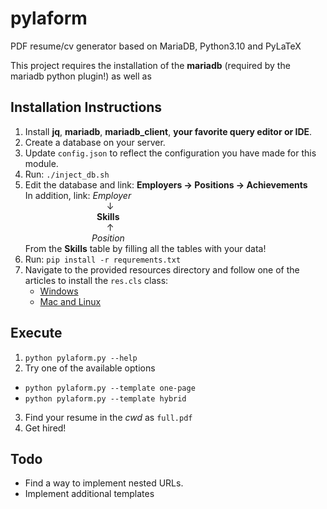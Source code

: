 # pylaform
PDF resume/cv generator based on MariaDB, Python3.10 and PyLaTeX

This project requires the installation of the **mariadb** (required by the mariadb python plugin!) as well as

## Installation Instructions
1. Install **jq**, **mariadb**, **mariadb_client**, **your favorite query editor or IDE**.
2. Create a database on your server.
3. Update `config.json` to reflect the configuration you have made for this module.
4. Run: `./inject_db.sh`
5. Edit the database and link: **Employers &rarr; Positions &rarr; Achievements**<br/>
  In addition, link: *Employer*<br/>
  &nbsp;&nbsp;&nbsp;&nbsp;&nbsp;&nbsp;&nbsp;&nbsp;&nbsp;&nbsp;&nbsp;&nbsp;&nbsp;&nbsp;&nbsp;&nbsp;&nbsp;&nbsp;&nbsp;
  &nbsp;&nbsp;&nbsp;&nbsp;&nbsp;&nbsp;&nbsp;&nbsp;&nbsp;&nbsp;&nbsp;&nbsp;&nbsp;&darr;<br/>
  &nbsp;&nbsp;&nbsp;&nbsp;&nbsp;&nbsp;&nbsp;&nbsp;&nbsp;&nbsp;&nbsp;&nbsp;&nbsp;&nbsp;&nbsp;&nbsp;&nbsp;&nbsp;&nbsp; 
  &nbsp;&nbsp;&nbsp;&nbsp;&nbsp;&nbsp;&nbsp;&nbsp; **Skills**<br/>
  &nbsp;&nbsp;&nbsp;&nbsp;&nbsp;&nbsp;&nbsp;&nbsp;&nbsp;&nbsp;&nbsp;&nbsp;&nbsp;&nbsp;&nbsp;&nbsp;&nbsp;&nbsp;&nbsp;
  &nbsp;&nbsp;&nbsp;&nbsp;&nbsp;&nbsp;&nbsp;&nbsp;&nbsp;&nbsp;&nbsp;&nbsp;&nbsp;&uarr;<br/>
  &nbsp;&nbsp;&nbsp;&nbsp;&nbsp;&nbsp;&nbsp;&nbsp;&nbsp;&nbsp;&nbsp;&nbsp;&nbsp;&nbsp;&nbsp;&nbsp;&nbsp;&nbsp;&nbsp;
  &nbsp;&nbsp;&nbsp;&nbsp;&nbsp;&nbsp;&nbsp;*Position*<br/>
  From the **Skills** table by filling all the tables with your data!
6. Run: `pip install -r requrements.txt`
7. Navigate to the provided resources directory and follow one of the articles to install the `res.cls` class:
   * [Windows](https://tex.stackexchange.com/questions/2063/how-can-i-manually-install-a-package-on-miktex-windows)
   * [Mac and Linux](https://tex.stackexchange.com/questions/8357/how-to-have-local-package-override-default-package)
## Execute
1. `python pylaform.py --help`
2. Try one of the available options
  * `python pylaform.py --template one-page`
  * `python pylaform.py --template hybrid`
3. Find your resume in the *cwd* as `full.pdf`
4. Get hired!
## Todo
* Find a way to implement nested URLs.
* Implement additional templates